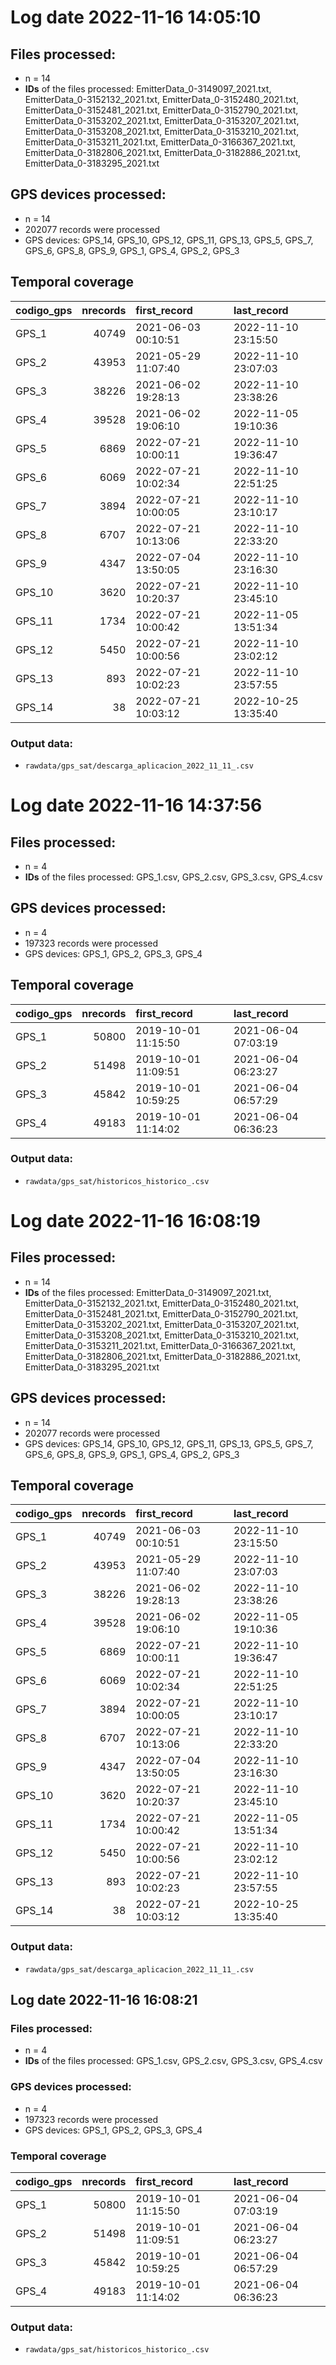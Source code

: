 # Log date 2022-11-16 14:05:10

## Files processed:
- n = 14
- **IDs** of the files processed: EmitterData_0-3149097_2021.txt, EmitterData_0-3152132_2021.txt, EmitterData_0-3152480_2021.txt, EmitterData_0-3152481_2021.txt, EmitterData_0-3152790_2021.txt, EmitterData_0-3153202_2021.txt, EmitterData_0-3153207_2021.txt, EmitterData_0-3153208_2021.txt, EmitterData_0-3153210_2021.txt, EmitterData_0-3153211_2021.txt, EmitterData_0-3166367_2021.txt, EmitterData_0-3182806_2021.txt, EmitterData_0-3182886_2021.txt, EmitterData_0-3183295_2021.txt

## GPS devices processed: 
- n = 14
- 202077 records were processed
- GPS devices: GPS_14, GPS_10, GPS_12, GPS_11, GPS_13, GPS_5, GPS_7, GPS_6, GPS_8, GPS_9, GPS_1, GPS_4, GPS_2, GPS_3

## Temporal coverage
|codigo_gps | nrecords|first_record        |last_record         |
|:----------|--------:|:-------------------|:-------------------|
|GPS_1      |    40749|2021-06-03 00:10:51 |2022-11-10 23:15:50 |
|GPS_2      |    43953|2021-05-29 11:07:40 |2022-11-10 23:07:03 |
|GPS_3      |    38226|2021-06-02 19:28:13 |2022-11-10 23:38:26 |
|GPS_4      |    39528|2021-06-02 19:06:10 |2022-11-05 19:10:36 |
|GPS_5      |     6869|2022-07-21 10:00:11 |2022-11-10 19:36:47 |
|GPS_6      |     6069|2022-07-21 10:02:34 |2022-11-10 22:51:25 |
|GPS_7      |     3894|2022-07-21 10:00:05 |2022-11-10 23:10:17 |
|GPS_8      |     6707|2022-07-21 10:13:06 |2022-11-10 22:33:20 |
|GPS_9      |     4347|2022-07-04 13:50:05 |2022-11-10 23:16:30 |
|GPS_10     |     3620|2022-07-21 10:20:37 |2022-11-10 23:45:10 |
|GPS_11     |     1734|2022-07-21 10:00:42 |2022-11-05 13:51:34 |
|GPS_12     |     5450|2022-07-21 10:00:56 |2022-11-10 23:02:12 |
|GPS_13     |      893|2022-07-21 10:02:23 |2022-11-10 23:57:55 |
|GPS_14     |       38|2022-07-21 10:03:12 |2022-10-25 13:35:40 |

### Output data: 
- `rawdata/gps_sat/descarga_aplicacion_2022_11_11_.csv`

# Log date 2022-11-16 14:37:56

## Files processed:
- n = 4
- **IDs** of the files processed: GPS_1.csv, GPS_2.csv, GPS_3.csv, GPS_4.csv

## GPS devices processed: 
- n = 4
- 197323 records were processed
- GPS devices: GPS_1, GPS_2, GPS_3, GPS_4

## Temporal coverage
|codigo_gps | nrecords|first_record        |last_record         |
|:----------|--------:|:-------------------|:-------------------|
|GPS_1      |    50800|2019-10-01 11:15:50 |2021-06-04 07:03:19 |
|GPS_2      |    51498|2019-10-01 11:09:51 |2021-06-04 06:23:27 |
|GPS_3      |    45842|2019-10-01 10:59:25 |2021-06-04 06:57:29 |
|GPS_4      |    49183|2019-10-01 11:14:02 |2021-06-04 06:36:23 |

### Output data: 
- `rawdata/gps_sat/historicos_historico_.csv`
# Log date 2022-11-16 16:08:19

## Files processed:
- n = 14
- **IDs** of the files processed: EmitterData_0-3149097_2021.txt, EmitterData_0-3152132_2021.txt, EmitterData_0-3152480_2021.txt, EmitterData_0-3152481_2021.txt, EmitterData_0-3152790_2021.txt, EmitterData_0-3153202_2021.txt, EmitterData_0-3153207_2021.txt, EmitterData_0-3153208_2021.txt, EmitterData_0-3153210_2021.txt, EmitterData_0-3153211_2021.txt, EmitterData_0-3166367_2021.txt, EmitterData_0-3182806_2021.txt, EmitterData_0-3182886_2021.txt, EmitterData_0-3183295_2021.txt

## GPS devices processed: 
- n = 14
- 202077 records were processed
- GPS devices: GPS_14, GPS_10, GPS_12, GPS_11, GPS_13, GPS_5, GPS_7, GPS_6, GPS_8, GPS_9, GPS_1, GPS_4, GPS_2, GPS_3

## Temporal coverage
|codigo_gps | nrecords|first_record        |last_record         |
|:----------|--------:|:-------------------|:-------------------|
|GPS_1      |    40749|2021-06-03 00:10:51 |2022-11-10 23:15:50 |
|GPS_2      |    43953|2021-05-29 11:07:40 |2022-11-10 23:07:03 |
|GPS_3      |    38226|2021-06-02 19:28:13 |2022-11-10 23:38:26 |
|GPS_4      |    39528|2021-06-02 19:06:10 |2022-11-05 19:10:36 |
|GPS_5      |     6869|2022-07-21 10:00:11 |2022-11-10 19:36:47 |
|GPS_6      |     6069|2022-07-21 10:02:34 |2022-11-10 22:51:25 |
|GPS_7      |     3894|2022-07-21 10:00:05 |2022-11-10 23:10:17 |
|GPS_8      |     6707|2022-07-21 10:13:06 |2022-11-10 22:33:20 |
|GPS_9      |     4347|2022-07-04 13:50:05 |2022-11-10 23:16:30 |
|GPS_10     |     3620|2022-07-21 10:20:37 |2022-11-10 23:45:10 |
|GPS_11     |     1734|2022-07-21 10:00:42 |2022-11-05 13:51:34 |
|GPS_12     |     5450|2022-07-21 10:00:56 |2022-11-10 23:02:12 |
|GPS_13     |      893|2022-07-21 10:02:23 |2022-11-10 23:57:55 |
|GPS_14     |       38|2022-07-21 10:03:12 |2022-10-25 13:35:40 |

### Output data: 
- `rawdata/gps_sat/descarga_aplicacion_2022_11_11_.csv`
## Log date 2022-11-16 16:08:21

### Files processed:
- n = 4
- **IDs** of the files processed: GPS_1.csv, GPS_2.csv, GPS_3.csv, GPS_4.csv

### GPS devices processed: 
- n = 4
- 197323 records were processed
- GPS devices: GPS_1, GPS_2, GPS_3, GPS_4

### Temporal coverage
|codigo_gps | nrecords|first_record        |last_record         |
|:----------|--------:|:-------------------|:-------------------|
|GPS_1      |    50800|2019-10-01 11:15:50 |2021-06-04 07:03:19 |
|GPS_2      |    51498|2019-10-01 11:09:51 |2021-06-04 06:23:27 |
|GPS_3      |    45842|2019-10-01 10:59:25 |2021-06-04 06:57:29 |
|GPS_4      |    49183|2019-10-01 11:14:02 |2021-06-04 06:36:23 |

### Output data: 
- `rawdata/gps_sat/historicos_historico_.csv`
